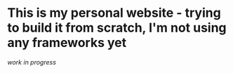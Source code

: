 # This is my personal website - trying to build it from scratch, I'm not using any frameworks yet
*work in progress*
